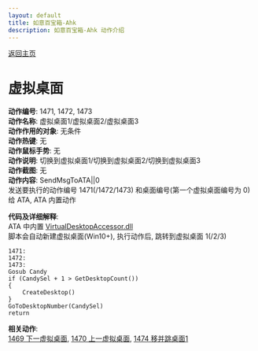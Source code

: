 ```yaml
---
layout: default
title: 如意百宝箱-Ahk
description: 如意百宝箱-Ahk 动作介绍
---
```

<link rel="stylesheet" href="../actions/css/atom-one-light.min.css">
<script src="../actions/js/highlight.min.js"></script>
<script>hljs.highlightAll();</script>

[返回主页](../index.md)

# [](#header-2) 虚拟桌面

**动作编号**: 1471, 1472, 1473  
**动作名称**: 虚拟桌面1/虚拟桌面2/虚拟桌面3  
**动作作用的对象**: 无条件  
**动作热键**: 无  
**动作鼠标手势**: 无  
**动作说明**: 切换到虚拟桌面1/切换到虚拟桌面2/切换到虚拟桌面3  
**动作截图**: 无  
**动作内容**: SendMsgToATA||0  
发送要执行的动作编号 1471(/1472/1473) 和桌面编号(第一个虚拟桌面编号为 0) 给 ATA, ATA 内置动作  

**代码及详细解释**:  
ATA 中内置 [VirtualDesktopAccessor.dll](https://github.com/Ciantic/VirtualDesktopAccessor)  
脚本会自动新建虚拟桌面(Win10+), 执行动作后, 跳转到虚拟桌面 1(/2/3)  

```Autohotkey
1471:
1472:
1473:
Gosub Candy
if (CandySel + 1 > GetDesktopCount())
{
	CreateDesktop()
}
GoToDesktopNumber(CandySel)
return
```

**相关动作**:  
[1469 下一虚拟桌面](1469.md), [1470 上一虚拟桌面](1470.md), [1474 移并跳桌面1](1474.md)